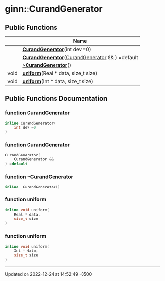 # ginn::CurandGenerator




## Public Functions

|                | Name           |
| -------------- | -------------- |
| | **[CurandGenerator](api/Classes/classginn_1_1_curand_generator.md#function-curandgenerator)**(int dev =0) |
| | **[CurandGenerator](api/Classes/classginn_1_1_curand_generator.md#function-curandgenerator)**([CurandGenerator](api/Classes/classginn_1_1_curand_generator.md) && ) =default |
| | **[~CurandGenerator](api/Classes/classginn_1_1_curand_generator.md#function-~curandgenerator)**() |
| void | **[uniform](api/Classes/classginn_1_1_curand_generator.md#function-uniform)**(Real * data, size_t size) |
| void | **[uniform](api/Classes/classginn_1_1_curand_generator.md#function-uniform)**(Int * data, size_t size) |

## Public Functions Documentation

### function CurandGenerator

```cpp
inline CurandGenerator(
    int dev =0
)
```


### function CurandGenerator

```cpp
CurandGenerator(
    CurandGenerator && 
) =default
```


### function ~CurandGenerator

```cpp
inline ~CurandGenerator()
```


### function uniform

```cpp
inline void uniform(
    Real * data,
    size_t size
)
```


### function uniform

```cpp
inline void uniform(
    Int * data,
    size_t size
)
```


-------------------------------

Updated on 2022-12-24 at 14:52:49 -0500